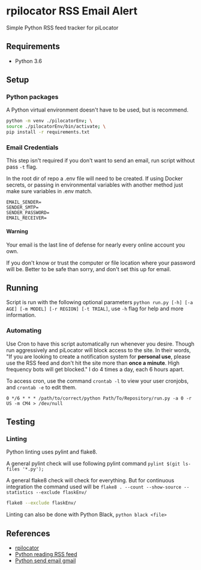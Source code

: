 # rpilocator RSS Email Alert

Simple Python RSS feed tracker for piLocator

## Requirements

* Python 3.6

## Setup

### Python packages

A Python virtual environment doesn't have to be used, but is recommend.

```bash
python -m venv ./pilocatorEnv; \
source ./pilocatorEnv/bin/activate; \
pip install -r requirements.txt
```

### Email Credentials

This step isn't required if you don't want to send an email, run script without pass `-t` flag.

In the root dir of repo a .env file will need to be created.  If using Docker secrets, or passing in environmental variables with another method just make sure variables in .env match.

```text
EMAIL_SENDER=
SENDER_SMTP=
SENDER_PASSWORD=
EMAIL_RECEIVER=
```

#### Warning

Your email is the last line of defense for nearly every online account you own.

If you don't know or trust the computer or file location where your password will be.  Better to be safe than sorry, and don't set this up for email.

## Running

Script is run with the following optional parameters `python run.py [-h] [-a AGE] [-m MODEL] [-r REGION] [-t TRIAL]`, use `-h` flag for help and more information.

### Automating

Use Cron to have this script automatically run whenever you desire.  Though run aggressively and piLocator will block access to the site.  In their words, "If you are looking to create a notification system for **personal use**, please use the RSS feed and don't hit the site more than **once a minute**. High frequency bots will get blocked." I do 4 times a day, each 6 hours apart.

To access cron, use the command `crontab -l` to view your user cronjobs, and `crontab -e` to edit them.

```cron
0 */6 * * * /path/to/correct/python Path/To/Repository/run.py -a 0 -r US -m CM4 > /dev/null
```

## Testing

### Linting

Python linting uses pylint and flake8.

A general pylint check will use following pylint command `pylint $(git ls-files '*.py');`

A general flake8 check will check for everything.  But for continuous integration the command used will be `flake8 . --count --show-source --statistics --exclude flaskEnv/`

```bash
flake8 --exclude flaskEnv/
```

Linting can also be done with Python Black, `python black <file>`

## References

* [rpilocator](https://rpilocator.com/)
* [Python reading RSS feed](https://www.tutorialspoint.com/python_text_processing/python_reading_rss_feed.htm)
* [Python send email gmail](https://mailtrap.io/blog/python-send-email-gmail/)
